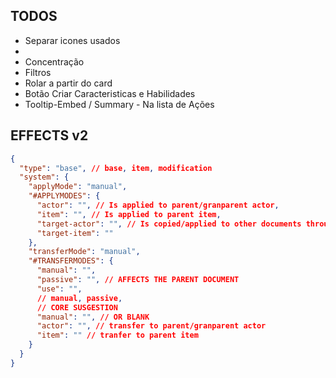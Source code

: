 ## TODOS

- Separar icones usados
-
- Concentração
- Filtros
- Rolar a partir do card
- Botão Criar Caracteristicas e Habilidades
- Tooltip-Embed / Summary - Na lista de Ações

## EFFECTS v2

```json
{
  "type": "base", // base, item, modification
  "system": {
    "applyMode": "manual",
    "#APPLYMODES": {
      "actor": "", // Is applied to parent/granparent actor,
      "item": "", // Is applied to parent item,
      "target-actor": "", // Is copied/applied to other documents through messages
      "target-item": ""
    },
    "transferMode": "manual",
    "#TRANSFERMODES": {
      "manual": "",
      "passive": "", // AFFECTS THE PARENT DOCUMENT
      "use": "",
      // manual, passive,
      // CORE SUSGESTION
      "manual": "", // OR BLANK
      "actor": "", // transfer to parent/granparent actor
      "item": "" // tranfer to parent item
    }
  }
}
```
